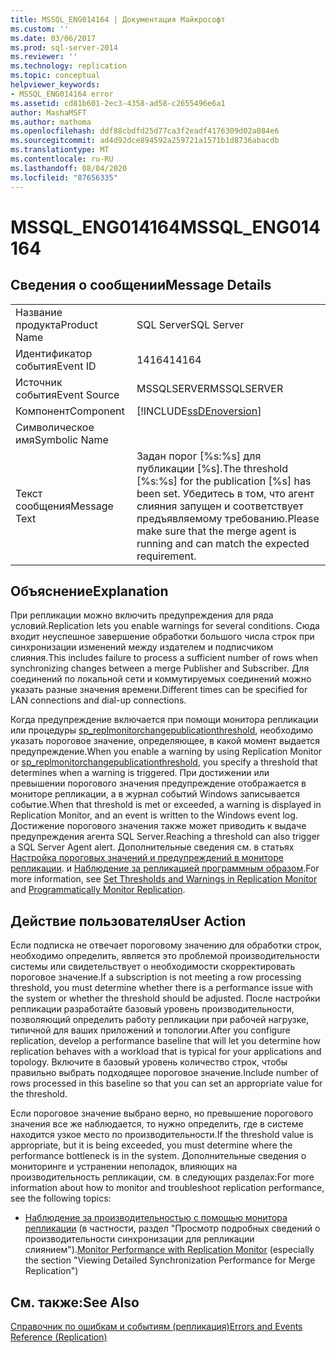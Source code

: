 ```yaml
---
title: MSSQL_ENG014164 | Документация Майкрософт
ms.custom: ''
ms.date: 03/06/2017
ms.prod: sql-server-2014
ms.reviewer: ''
ms.technology: replication
ms.topic: conceptual
helpviewer_keywords:
- MSSQL_ENG014164 error
ms.assetid: cd81b601-2ec3-4358-ad58-c2655496e6a1
author: MashaMSFT
ms.author: mathoma
ms.openlocfilehash: ddf88cbdfd25d77ca3f2eadf4176309d02a084e6
ms.sourcegitcommit: ad4d92dce894592a259721a1571b1d8736abacdb
ms.translationtype: MT
ms.contentlocale: ru-RU
ms.lasthandoff: 08/04/2020
ms.locfileid: "87656335"
---
```

# <a name="mssql_eng014164"></a><span data-ttu-id="f6411-102">MSSQL_ENG014164</span><span class="sxs-lookup"><span data-stu-id="f6411-102">MSSQL_ENG014164</span></span>
    
## <a name="message-details"></a><span data-ttu-id="f6411-103">Сведения о сообщении</span><span class="sxs-lookup"><span data-stu-id="f6411-103">Message Details</span></span>  
  
|||  
|-|-|  
|<span data-ttu-id="f6411-104">Название продукта</span><span class="sxs-lookup"><span data-stu-id="f6411-104">Product Name</span></span>|<span data-ttu-id="f6411-105">SQL Server</span><span class="sxs-lookup"><span data-stu-id="f6411-105">SQL Server</span></span>|  
|<span data-ttu-id="f6411-106">Идентификатор события</span><span class="sxs-lookup"><span data-stu-id="f6411-106">Event ID</span></span>|<span data-ttu-id="f6411-107">14164</span><span class="sxs-lookup"><span data-stu-id="f6411-107">14164</span></span>|  
|<span data-ttu-id="f6411-108">Источник события</span><span class="sxs-lookup"><span data-stu-id="f6411-108">Event Source</span></span>|<span data-ttu-id="f6411-109">MSSQLSERVER</span><span class="sxs-lookup"><span data-stu-id="f6411-109">MSSQLSERVER</span></span>|  
|<span data-ttu-id="f6411-110">Компонент</span><span class="sxs-lookup"><span data-stu-id="f6411-110">Component</span></span>|[!INCLUDE[ssDEnoversion](../../includes/ssdenoversion-md.md)]|  
|<span data-ttu-id="f6411-111">Символическое имя</span><span class="sxs-lookup"><span data-stu-id="f6411-111">Symbolic Name</span></span>||  
|<span data-ttu-id="f6411-112">Текст сообщения</span><span class="sxs-lookup"><span data-stu-id="f6411-112">Message Text</span></span>|<span data-ttu-id="f6411-113">Задан порог [%s:%s] для публикации [%s].</span><span class="sxs-lookup"><span data-stu-id="f6411-113">The threshold [%s:%s] for the publication [%s] has been set.</span></span> <span data-ttu-id="f6411-114">Убедитесь в том, что агент слияния запущен и соответствует предъявляемому требованию.</span><span class="sxs-lookup"><span data-stu-id="f6411-114">Please make sure that the merge agent is running and can match the expected requirement.</span></span>|  
  
## <a name="explanation"></a><span data-ttu-id="f6411-115">Объяснение</span><span class="sxs-lookup"><span data-stu-id="f6411-115">Explanation</span></span>  
 <span data-ttu-id="f6411-116">При репликации можно включить предупреждения для ряда условий.</span><span class="sxs-lookup"><span data-stu-id="f6411-116">Replication lets you enable warnings for several conditions.</span></span> <span data-ttu-id="f6411-117">Сюда входит неуспешное завершение обработки большого числа строк при синхронизации изменений между издателем и подписчиком слияния.</span><span class="sxs-lookup"><span data-stu-id="f6411-117">This includes failure to process a sufficient number of rows when synchronizing changes between a merge Publisher and Subscriber.</span></span> <span data-ttu-id="f6411-118">Для соединений по локальной сети и коммутируемых соединений можно указать разные значения времени.</span><span class="sxs-lookup"><span data-stu-id="f6411-118">Different times can be specified for LAN connections and dial-up connections.</span></span>  
  
 <span data-ttu-id="f6411-119">Когда предупреждение включается при помощи монитора репликации или процедуры [sp_replmonitorchangepublicationthreshold](/sql/relational-databases/system-stored-procedures/sp-replmonitorchangepublicationthreshold-transact-sql), необходимо указать пороговое значение, определяющее, в какой момент выдается предупреждение.</span><span class="sxs-lookup"><span data-stu-id="f6411-119">When you enable a warning by using Replication Monitor or [sp_replmonitorchangepublicationthreshold](/sql/relational-databases/system-stored-procedures/sp-replmonitorchangepublicationthreshold-transact-sql), you specify a threshold that determines when a warning is triggered.</span></span> <span data-ttu-id="f6411-120">При достижении или превышении порогового значения предупреждение отображается в мониторе репликации, а в журнал событий Windows записывается событие.</span><span class="sxs-lookup"><span data-stu-id="f6411-120">When that threshold is met or exceeded, a warning is displayed in Replication Monitor, and an event is written to the Windows event log.</span></span> <span data-ttu-id="f6411-121">Достижение порогового значения также может приводить к выдаче предупреждения агента SQL Server.</span><span class="sxs-lookup"><span data-stu-id="f6411-121">Reaching a threshold can also trigger a SQL Server Agent alert.</span></span> <span data-ttu-id="f6411-122">Дополнительные сведения см. в статьях [Настройка пороговых значений и предупреждений в мониторе репликации](monitor/set-thresholds-and-warnings-in-replication-monitor.md). и [Наблюдение за репликацией программным образом](monitoring-replication.md).</span><span class="sxs-lookup"><span data-stu-id="f6411-122">For more information, see [Set Thresholds and Warnings in Replication Monitor](monitor/set-thresholds-and-warnings-in-replication-monitor.md) and [Programmatically Monitor Replication](monitoring-replication.md).</span></span>  
  
## <a name="user-action"></a><span data-ttu-id="f6411-123">Действие пользователя</span><span class="sxs-lookup"><span data-stu-id="f6411-123">User Action</span></span>  
 <span data-ttu-id="f6411-124">Если подписка не отвечает пороговому значению для обработки строк, необходимо определить, является это проблемой производительности системы или свидетельствует о необходимости скорректировать пороговое значение.</span><span class="sxs-lookup"><span data-stu-id="f6411-124">If a subscription is not meeting a row processing threshold, you must determine whether there is a performance issue with the system or whether the threshold should be adjusted.</span></span> <span data-ttu-id="f6411-125">После настройки репликации разработайте базовый уровень производительности, позволяющий определить работу репликации при рабочей нагрузке, типичной для ваших приложений и топологии.</span><span class="sxs-lookup"><span data-stu-id="f6411-125">After you configure replication, develop a performance baseline that will let you determine how replication behaves with a workload that is typical for your applications and topology.</span></span> <span data-ttu-id="f6411-126">Включите в базовый уровень количество строк, чтобы правильно выбрать подходящее пороговое значение.</span><span class="sxs-lookup"><span data-stu-id="f6411-126">Include number of rows processed in this baseline so that you can set an appropriate value for the threshold.</span></span>  
  
 <span data-ttu-id="f6411-127">Если пороговое значение выбрано верно, но превышение порогового значения все же наблюдается, то нужно определить, где в системе находится узкое место по производительности.</span><span class="sxs-lookup"><span data-stu-id="f6411-127">If the threshold value is appropriate, but it is being exceeded, you must determine where the performance bottleneck is in the system.</span></span> <span data-ttu-id="f6411-128">Дополнительные сведения о мониторинге и устранении неполадок, влияющих на производительность репликации, см. в следующих разделах:</span><span class="sxs-lookup"><span data-stu-id="f6411-128">For more information about how to monitor and troubleshoot replication performance, see the following topics:</span></span>  
  
-   <span data-ttu-id="f6411-129">[Наблюдение за производительностью с помощью монитора репликации](monitor/monitor-performance-with-replication-monitor.md) (в частности, раздел "Просмотр подробных сведений о производительности синхронизации для репликации слиянием").</span><span class="sxs-lookup"><span data-stu-id="f6411-129">[Monitor Performance with Replication Monitor](monitor/monitor-performance-with-replication-monitor.md) (especially the section "Viewing Detailed Synchronization Performance for Merge Replication")</span></span>  
  
## <a name="see-also"></a><span data-ttu-id="f6411-130">См. также:</span><span class="sxs-lookup"><span data-stu-id="f6411-130">See Also</span></span>  
 [<span data-ttu-id="f6411-131">Справочник по ошибкам и событиям (репликация)</span><span class="sxs-lookup"><span data-stu-id="f6411-131">Errors and Events Reference &#40;Replication&#41;</span></span>](errors-and-events-reference-replication.md)  
  
  
